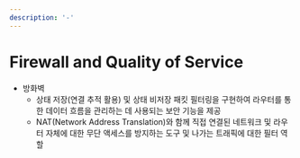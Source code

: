 ```yaml
---
description: '-'
---
```


# Firewall and Quality of Service



* 방화벽&#x20;
  * 상태 저장(연결 추적 활용) 및 상태 비저장 패킷 필터링을 구현하여 라우터를 통한 데이터 흐름을 관리하는 데 사용되는 보안 기능을 제공&#x20;
  * NAT(Network Address Translation)와 함께 직접 연결된 네트워크 및 라우터 자체에 대한 무단 액세스를 방지하는 도구 및 나가는 트래픽에 대한 필터 역할&#x20;



